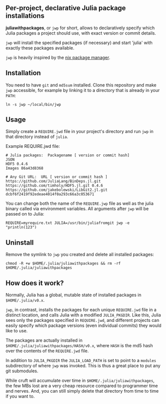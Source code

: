 ## Per-project, declarative Julia package installations

**juliawithpackages**, or `jwp` for short, allows to declaratively specify which Julia packages a project should use, with exact version or commit details.

`jwp` will install the specified packages (if necessary) and start 'julia' with exactly these packages available. 

`jwp` is heavily inspired by the [nix package manager](http://nixos.org/nix/).

## Installation

You need to have `git` and `md5sum` installed. Clone this repository and make `jwp` accessible, for example by linking it to a directory that is already in your `PATH`:

```
ln -s jwp ~/local/bin/jwp
```

## Usage

Simply create a `REQUIRE.jwd` file in your project's directory and run `jwp` in that directory instead of `julia`. 

Example REQUIRE.jwd file:

```
# Julia packages:  Packagename [ version or commit hash]
JSON
HDF5 0.4.6
Images 86a43d8368

# Any Git URL:  URL [ version or commit hash ]
https://github.com/JuliaLang/BinDeps.jl.git
https://github.com/timholy/HDF5.jl.git 0.4.6
https://github.com/jakebolewski/LibGit2.jl.git dcbf6f2419f92edeae4014f0a293c66a3c053671
```

You can change both the name of the `REQUIRE.jwp` file as well as the julia binary called via environment variables. All arguments after `jwp` will be passed on to Julia:

```
REQUIRE=myrequire.txt JULIA=/usr/bin/juliafromgit jwp -e "println(123")
```

## Uninstall

Remove the symlink to `jwp` you created and delete all installed packages:

```
chmod -R +w $HOME/.julia/juliawithpackages && rm -rf $HOME/.julia/juliawithpackages
```

## How does it work?

Normally, Julia has a global, mutable state of installed packages in `$HOME/.julia/v0.x`.

`jwp`, in contrast, installs the packages for each unique `REQUIRE.jwd` file in a distinct location, and calls Julia with a modified `JULIA_PKGDIR`. Like this, Julia sees only the packages specified in `REQUIRE.jwd`, and different projects can easily specify which package versions (even individual commits) they would like to use.

The packages are actually installed in `$HOME/.julia/juliawithpackages/HASH/v0.x`, where `HASH` is the md5 hash over the contents of the `REQUIRE.jwd` file.

In addition to `JULIA_PKGDIR` the `JULIA_LOAD_PATH` is set to point to a `modules` subdirectory of where `jwp` was invoked. This is thus a great place to put any git submodules.

While cruft will accumulate over time in `$HOME/.julia/juliawithpackages`, the few MBs lost are a very cheap resource compared to programmer time and nerves. And, you can still simply delete that directory from time to time if you want to.

